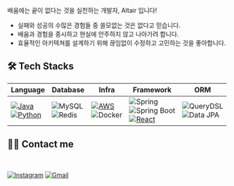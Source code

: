<p>배움에는 끝이 없다는 것을 실천하는 개발자, Altair 입니다!</p>

- 실패와 성공의 수많은 경험들 중 쓸모없는 것은 없다고 믿습니다.
- 배움과 경험을 중시하고 현실에 안주하지 않고 나아가려 합니다.
- 효율적인 아키텍쳐를 설계하기 위해 끊임없이 수정하고 고민하는 것을 좋아합니다.

## 🛠 Tech Stacks
| Language | Database | Infra | Framework | ORM |
|----------|----------|-------|-----------|-----|
| [![Java](https://img.shields.io/badge/Java-%23ED8B00.svg?logo=openjdk&logoColor=white)](#) <br> [![Python](https://img.shields.io/badge/Python-3776AB?logo=python&logoColor=fff)](#) | ![MySQL](https://img.shields.io/badge/MySQL-4479A1?style=flat&logo=mysql&logoColor=white) <br> ![Redis](https://img.shields.io/badge/Redis-DC382D?style=flat&logo=redis&logoColor=white) | [![AWS](https://img.shields.io/badge/AWS-%23FF9900.svg?logo=amazon-web-services&logoColor=white)](#) <br> ![Docker](https://img.shields.io/badge/Docker-2496ED?style=flat&logo=docker&logoColor=white) | ![Spring](https://img.shields.io/badge/Spring-6DB33F?style=flat&logo=spring&logoColor=white) <br> ![Spring Boot](https://img.shields.io/badge/Spring%20Boot-6DB33F?style=flat&logo=spring-boot&logoColor=white) <br> [![React](https://img.shields.io/badge/React-%2320232a.svg?logo=react&logoColor=%2361DAFB)](#)| ![QueryDSL](https://img.shields.io/badge/QueryDSL-009688?style=flat)  <br> ![Data JPA](https://img.shields.io/badge/JPA-007396?style=flat&logo=hibernate&logoColor=white)

## 👩‍💻 Contact me
<br>

[![Instagram](https://img.shields.io/badge/Instagram-E4405F?style=flat&logo=instagram&logoColor=white)](https://instagram.com/tx_.hxn)
[![Gmail](https://img.shields.io/badge/Gmail-EA4335?style=flat&logo=gmail&logoColor=white)](mailto:th053880@gmail.com)
